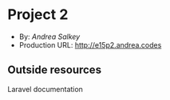 # Project 2
+ By: *Andrea Salkey*
+ Production URL: <http://e15p2.andrea.codes>

## Outside resources
Laravel documentation

